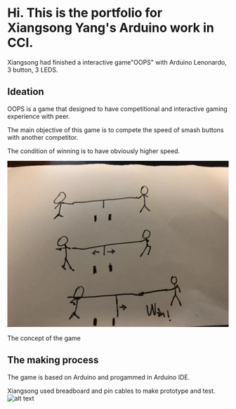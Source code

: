 # Hi. This is the portfolio for Xiangsong Yang's Arduino work in CCI.

Xiangsong had finished a interactive game"OOPS" with Arduino Lenonardo, 3 button, 3 LEDS. 

## Ideation

OOPS is a game that designed to have competitional and interactive gaming experience with peer. 

The main objective of this game is to compete the speed of smash buttons with another competitor. 

The condition of winning is to have obviously higher speed. 

![alt text](images/idea.jpg)

The concept of the game

## The making process

The game is based on Arduino and progammed in Arduino IDE.

Xiangsong used breadboard and pin cables to make prototype and test.
![alt text](images/test.jpg)
